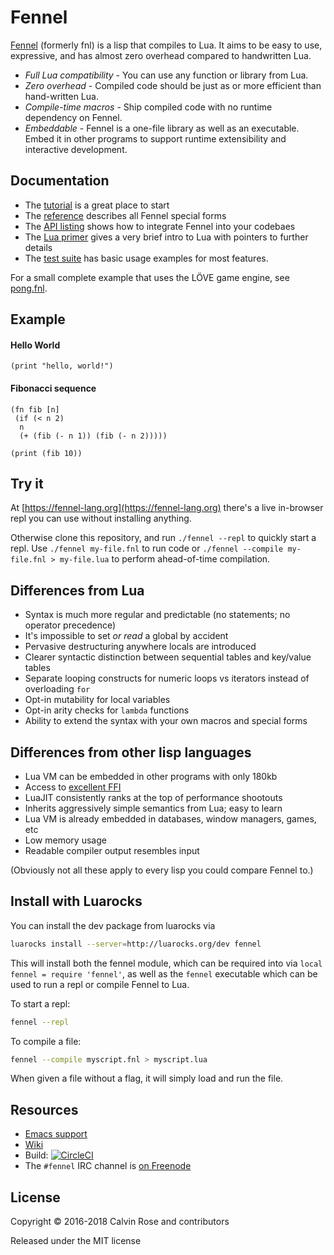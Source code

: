 # Fennel

[Fennel](https://fennel-lang.org) (formerly fnl) is a lisp that compiles to Lua. It aims to be easy to use, expressive, and has almost
zero overhead compared to handwritten Lua.

* *Full Lua compatibility* - You can use any function or library from Lua.
* *Zero overhead* - Compiled code should be just as or more efficient than hand-written Lua.
* *Compile-time macros* - Ship compiled code with no runtime dependency on Fennel.
* *Embeddable* - Fennel is a one-file library as well as an executable. Embed it in other programs to support runtime extensibility and interactive development.

## Documentation

* The [tutorial](tutorial.md) is a great place to start
* The [reference](reference.md) describes all Fennel special forms
* The [API listing](api.md) shows how to integrate Fennel into your codebaes
* The [Lua primer](lua-primer.md) gives a very brief intro to Lua with
  pointers to further details
* The [test suite](test.lua) has basic usage examples for most features.

For a small complete example that uses the LÖVE game engine, see
[pong.fnl](https://p.hagelb.org/pong.fnl.html).

## Example

#### Hello World
```
(print "hello, world!")
```

#### Fibonacci sequence
```
(fn fib [n]
 (if (< n 2)
  n
  (+ (fib (- n 1)) (fib (- n 2)))))

(print (fib 10))
```

## Try it

At [https://fennel-lang.org](https://fennel-lang.org) there's a live
in-browser repl you can use without installing anything.

Otherwise clone this repository, and run `./fennel --repl` to quickly
start a repl. Use `./fennel my-file.fnl` to run code or `./fennel
--compile my-file.fnl > my-file.lua` to perform ahead-of-time compilation.

## Differences from Lua

* Syntax is much more regular and predictable (no statements; no operator precedence)
* It's impossible to set *or read* a global by accident
* Pervasive destructuring anywhere locals are introduced
* Clearer syntactic distinction between sequential tables and key/value tables
* Separate looping constructs for numeric loops vs iterators instead of overloading `for`
* Opt-in mutability for local variables
* Opt-in arity checks for `lambda` functions
* Ability to extend the syntax with your own macros and special forms

## Differences from other lisp languages

* Lua VM can be embedded in other programs with only 180kb
* Access to [excellent FFI](http://luajit.org/ext_ffi_tutorial.html)
* LuaJIT consistently ranks at the top of performance shootouts
* Inherits aggressively simple semantics from Lua; easy to learn
* Lua VM is already embedded in databases, window managers, games, etc
* Low memory usage
* Readable compiler output resembles input

(Obviously not all these apply to every lisp you could compare Fennel to.)

## Install with Luarocks

You can install the dev package from luarocks via
```sh
luarocks install --server=http://luarocks.org/dev fennel
``` 

This will install both the fennel module, which can be required into via `local fennel = require 'fennel'`,
as well as the `fennel` executable which can be used to run a repl or compile Fennel to Lua.

To start a repl:
```sh
fennel --repl
```

To compile a file:
```sh
fennel --compile myscript.fnl > myscript.lua
```

When given a file without a flag, it will simply load and run the file.

## Resources

* [Emacs support](https://gitlab.com/technomancy/fennel-mode)
* [Wiki](https://github.com/bakpakin/Fennel/wiki)
* Build: [![CircleCI](https://circleci.com/gh/bakpakin/Fennel.svg?style=svg)](https://circleci.com/gh/bakpakin/Fennel)
* The `#fennel` IRC channel is [on Freenode](https://webchat.freenode.net/)

## License

Copyright © 2016-2018 Calvin Rose and contributors

Released under the MIT license
